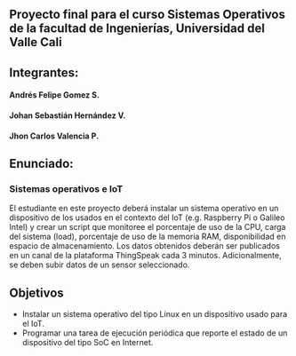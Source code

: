 ## Proyecto final para el curso Sistemas Operativos de la facultad de Ingenierías, Universidad del Valle Cali

## Integrantes:

#### Andrés Felipe Gomez S.

#### Johan Sebastián Hernández V.

#### Jhon Carlos Valencia P.

## Enunciado:

### Sistemas operativos e IoT

El estudiante en este proyecto deberá instalar un sistema operativo en un dispositivo de los usados en el contexto del IoT (e.g. Raspberry Pi o Galileo Intel) y crear un script que monitoree el porcentaje de uso de la CPU, carga del sistema (load), porcentaje de uso de la memoria RAM, disponibilidad en espacio de almacenamiento. Los datos obtenidos deberán ser publicados en un canal de la plataforma ThingSpeak cada 3 minutos. Adicionalmente, se deben subir datos de un sensor seleccionado. 

## Objetivos

- Instalar un sistema operativo del tipo Linux en un dispositivo usado para el IoT.
- Programar una tarea de ejecución periódica que reporte el estado de un dispositivo del tipo SoC en Internet. 

